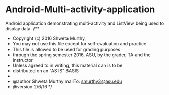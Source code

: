 # Android-Multi-activity-application
Android application demonstrating multi-activity and ListView being used to display data.
/**
 * Copyright (c) 2016 Shweta Murthy,
 * You may not use this file except for self-evaluation and practice
 * This file is allowed to be used for grading purposes
 * through the spring semester 2016, ASU, by  the grader, TA and the instructor
 * Unless agreed to in writing, this material can is to be
 * distributed on an "AS IS" BASIS
 *
 * @author Shweta Murthy mailTo: smurthy3@asu.edu
 * @version 2/6/16
 */
